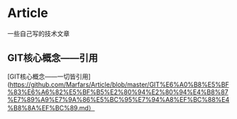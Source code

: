 # Article

一些自己写的技术文章

## GIT核心概念——引用

[GIT核心概念——一切皆引用](https://github.com/Marfars/Article/blob/master/GIT%E6%A0%B8%E5%BF%83%E6%A6%82%E5%BF%B5%E2%80%94%E2%80%94%E4%B8%87%E7%89%A9%E7%9A%86%E5%BC%95%E7%94%A8%EF%BC%88%E4%B8%8A%EF%BC%89.md）
